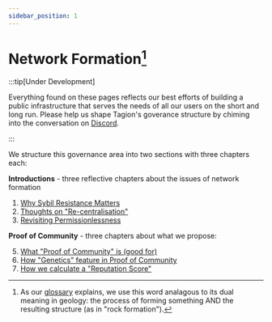 ```yaml
---
sidebar_position: 1
---
```


# Network Formation[^1]

:::tip[Under Development]

Everything found on these pages reflects our best efforts of building a public infrastructure that serves the needs of all our users on the short and long run. Please help us shape Tagion's goverance structure by chiming into the conversation on [Discord](https://discord.gg/wE4AA64a). 

:::

We structure this governance area into two sections with three chapters each:

**Introductions** - three reflective chapters about the issues of network formation

 1. [Why Sybil Resistance Matters](./network_formation/introductions/sybil)
 2. [Thoughts on "Re-centralisation"](./network_formation/introductions/recentralisation)
 3. [Revisiting Permissionlessness](./network_formation/introductions/permission)

**Proof of Community** - three chapters about what we propose:

 5. [What "Proof of Community" is (good for)](./network_formation/tagion/poc)
 7. [How "Genetics" feature in Proof of Community](./network_formation/tagion/genetics)
 8. [How we calculate a "Reputation Score"](./network_formation/tagion/reputation)

[^1]: As our [glossary](/gov/glossary#formation) explains, we use this word analagous to its dual meaning in geology: the process of forming something AND the resulting structure (as in "rock formation").




